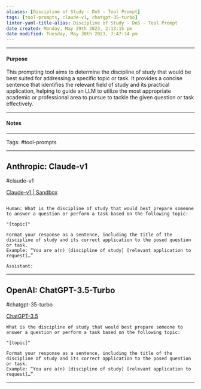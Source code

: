 ```yaml
---
aliases: [Discipline of Study - DoS - Tool Prompt]
tags: [tool-prompts, claude-v1, chatgpt-35-turbo]
linter-yaml-title-alias: Discipline of Study - DoS - Tool Prompt
date created: Monday, May 29th 2023, 2:13:15 pm
date modified: Tuesday, May 30th 2023, 7:47:34 pm
---
```


---
#### Purpose

This prompting tool aims to determine the discipline of study that would be best suited for addressing a specific topic or task. It provides a concise sentence that identifies the relevant field of study and its practical application, helping to guide an LLM to utilize the most appropriate academic or professional area to pursue to tackle the given question or task effectively.

---
#### Notes

---

Tags: #tool-prompts

---

## Anthropic: Claude-v1

#claude-v1

[Claude-v1 | Sandbox](https://console.anthropic.com/chat/new)

```

Human: What is the discipline of study that would best prepare someone to answer a question or perform a task based on the following topic:

"[topic]"

Format your response as a sentence, including the title of the discipline of study and its correct application to the posed question or task.
Example: “You are a(n) [discipline of study] [relevant application to request]…”

Assistant:
```

---

## OpenAI: ChatGPT-3.5-Turbo

#chatgpt-35-turbo

[ChatGPT-3.5]([chat.openai.com/?model=gpt-4-code-interpreter](https://chat.openai.com/?model=text-davinci-002-render-sha))

```
What is the discipline of study that would best prepare someone to answer a question or perform a task based on the following topic:

"[topic]" 

Format your response as a sentence, including the title of the discipline of study and its correct application to the posed question or task.
Example: “You are a(n) [discipline of study] [relevant application to request]…”
```

---
